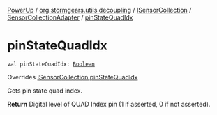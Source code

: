 [PowerUp](../../../index.md) / [org.stormgears.utils.decoupling](../../index.md) / [ISensorCollection](../index.md) / [SensorCollectionAdapter](index.md) / [pinStateQuadIdx](./pin-state-quad-idx.md)

# pinStateQuadIdx

`val pinStateQuadIdx: `[`Boolean`](https://kotlinlang.org/api/latest/jvm/stdlib/kotlin/-boolean/index.html)

Overrides [ISensorCollection.pinStateQuadIdx](../pin-state-quad-idx.md)

Gets pin state quad index.

**Return**
Digital level of QUAD Index pin (1 if asserted, 0 if not asserted).

